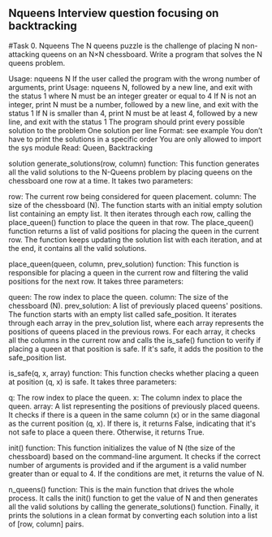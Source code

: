 ## Nqueens Interview question focusing on backtracking


#Task
0. Nqueens
The N queens puzzle is the challenge of placing N non-attacking queens on an N×N chessboard. Write a program that solves the N queens problem.

Usage: nqueens N
If the user called the program with the wrong number of arguments, print Usage: nqueens N, followed by a new line, and exit with the status 1
where N must be an integer greater or equal to 4
If N is not an integer, print N must be a number, followed by a new line, and exit with the status 1
If N is smaller than 4, print N must be at least 4, followed by a new line, and exit with the status 1
The program should print every possible solution to the problem
One solution per line
Format: see example
You don’t have to print the solutions in a specific order
You are only allowed to import the sys module
Read: Queen, Backtracking

solution
generate_solutions(row, column) function:
This function generates all the valid solutions to the N-Queens problem by placing queens on the chessboard one row at a time. It takes two parameters:

row: The current row being considered for queen placement.
column: The size of the chessboard (N).
The function starts with an initial empty solution list containing an empty list. It then iterates through each row, calling the place_queen() function to place the queen in that row. The place_queen() function returns a list of valid positions for placing the queen in the current row. The function keeps updating the solution list with each iteration, and at the end, it contains all the valid solutions.

place_queen(queen, column, prev_solution) function:
This function is responsible for placing a queen in the current row and filtering the valid positions for the next row. It takes three parameters:

queen: The row index to place the queen.
column: The size of the chessboard (N).
prev_solution: A list of previously placed queens' positions.
The function starts with an empty list called safe_position. It iterates through each array in the prev_solution list, where each array represents the positions of queens placed in the previous rows. For each array, it checks all the columns in the current row and calls the is_safe() function to verify if placing a queen at that position is safe. If it's safe, it adds the position to the safe_position list.

is_safe(q, x, array) function:
This function checks whether placing a queen at position (q, x) is safe. It takes three parameters:

q: The row index to place the queen.
x: The column index to place the queen.
array: A list representing the positions of previously placed queens.
It checks if there is a queen in the same column (x) or in the same diagonal as the current position (q, x). If there is, it returns False, indicating that it's not safe to place a queen there. Otherwise, it returns True.

init() function:
This function initializes the value of N (the size of the chessboard) based on the command-line argument. It checks if the correct number of arguments is provided and if the argument is a valid number greater than or equal to 4. If the conditions are met, it returns the value of N.

n_queens() function:
This is the main function that drives the whole process. It calls the init() function to get the value of N and then generates all the valid solutions by calling the generate_solutions() function. Finally, it prints the solutions in a clean format by converting each solution into a list of [row, column] pairs.
